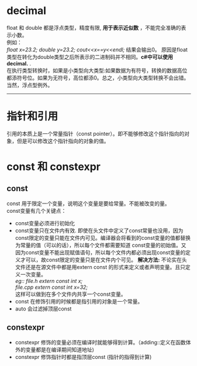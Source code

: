 # decimal  
float 和 double 都是浮点类型，精度有限, **用于表示近似数** ，不能完全准确的表示小数。  
例如：  
*float x=23.2; double y=23.2; cout<<x==y<<endl;* 结果会输出0。 原因是float类型在转化为double类型之后所表示的二进制码并不相同。**c#中可以使用decimal.** .  
在执行类型转换时，如果是小类型向大类型:如果数据为有符号，转换的数据高位都添符号位。如果为无符号，高位都添0。总之，小类型向大类型转换不会出错。当然，浮点型例外。

***
# 指针和引用  
引用的本质上是一个常量指针（const pointer）。即不能够修改这个指针指向的对象，但是可以修改这个指针指向的对象的值。  
# const 和 constexpr  
## const  
const 用于限定一个变量，说明这个变量是要给常量。不能被改变的量。  
const变量有几个关键点：  
- const变量必须进行初始化     
- const变量只在文件内有效. 即使在头文件中定义了const常量也没用，因为const限定的变量只能在文件内可见。编译器会将看到的const变量的值都替换为常量的值（可以的话），所以每个文件都需要知道 const变量的初始值。又因为const变量不能出现赋值语句，所以每个文件内都必须出现const变量的定义才可以，故const限定的变量只是在文件内个可见。 
**解决方法:** 不论实在头文件还是在源文件中都是用extern const 的形式来定义或者声明变量。且只定义一次变量。  
*eg:: file.h  extern const int x;*  
*file.cpp  extern const int x=32;*  
这样可以做到在多个文件内共享一个const变量。  
- const 在修饰引用的时候都是指引用的对象是一个常量。
- auto 会过滤掉顶层const
## constexpr 
- constexpr 修饰的变量必须在编译时就能够得到计算。（adding::定义在函数体外的变量都是在编译期间知道地址)
- constexpr 修饰指针时都是指顶层const (指针的指得到计算)

